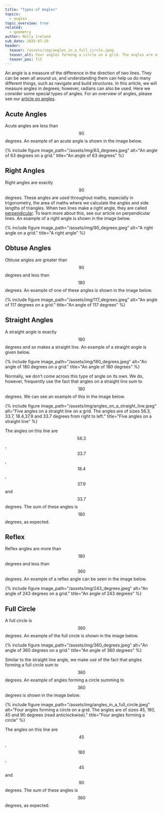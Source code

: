 ```yaml
---
title: "Types of Angles"
topics: 
  - angles
topic_overview: true
related: 
  - geometry
author: Molly Ireland
sub_date: 2025-07-25
header:
  teaser: /assets/img/angles_in_a_full_circle.jpeg
  teaser_alt: Four angles forming a circle on a grid. The angles are of sizes 45, 180, 45 and 90 degrees (read anticlockwise).
  teaser_pos: fit
---
```

An angle is a measure of the difference in the direction of two lines. They can be seen all around us, and understanding them can help us do many different things, such as navigate and build structures. In this article, we will measure angles in degrees; however, radians can also be used. Here we consider some special types of angles. For an overview of angles, please see our [article on angles]({{site.baseurl}}/articles/angles/).

## Acute Angles
Acute angles are less than $$90$$ degrees. An example of an acute angle is shown in the image below. 

{% include figure image_path="/assets/img/63_degrees.jpeg" alt="An angle of 63 degrees on a grid." title="An angle of 63 degrees" %}

## Right Angles
Right angles are exactly $$90$$ degrees. These angles are used throughout maths, especially in trigonometry, the area of maths where we calculate the angles and side lengths of triangles. When two lines make a right angle, they are called [perpendicular]({{site.baseurl}}/articles/perpendicular_lines/). To learn more about this, see our article on perpendicular lines. An example of a right angle is shown in the image below.

{% include figure image_path="/assets/img/90_degrees.jpeg" alt="A right angle on a grid." title="A right angle" %}

## Obtuse Angles
Obtuse angles are greater than $$90$$ degrees and less than $$180$$ degrees. An example of one of these angles is shown in the image below.

{% include figure image_path="/assets/img/117_degrees.jpeg" alt="An angle of 117 degrees on a grid." title="An angle of 117 degrees" %}

## Straight Angles
A straight angle is exactly $$180$$ degrees and so makes a straight line. An example of a straight angle is given below.

{% include figure image_path="/assets/img/180_degrees.jpeg" alt="An angle of 180 degrees on a grid." title="An angle of 180 degrees" %}

Normally, we don’t come across this type of angle on its own. We do, however, frequently use the fact that angles on a straight line sum to $$180$$ degrees. We can see an example of this in the image below. 

{% include figure image_path="/assets/img/angles_on_a_straight_line.jpeg" alt="Five angles on a straight line on a grid. The angles are of sizes 56.3, 33.7, 18.4,37.9 and 33.7 degrees from right to left." title="Five angles on a straight line" %}

The angles on this line are $$56.3$$, $$33.7$$, $$18.4$$, $$37.9$$ and $$33.7$$ degrees. The sum of these angles is $$180$$ degrees, as expected. 

## Reflex
Reflex angles are more than $$180$$ degrees and less than $$360$$ degrees. An example of a reflex angle can be seen in the image below. 

{% include figure image_path="/assets/img/243_degrees.jpeg" alt="An angle of 243 degrees on a grid." title="An angle of 243 degrees" %}

## Full Circle
A full circle is $$360$$ degrees. An example of the full circle is shown in the image below. 

{% include figure image_path="/assets/img/360_degrees.jpeg" alt="An angle of 360 degrees on a grid." title="An angle of 360 degrees" %}

Similar to the straight line angle, we make use of the fact that angles forming a full circle sum to $$360$$ degrees. An example of angles forming a circle summing to $$360$$ degrees is shown in the image below. 

{% include figure image_path="/assets/img/angles_in_a_full_circle.jpeg" alt="Four angles forming a circle on a grid. The angles are of sizes 45, 180, 45 and 90 degrees (read anticlockwise)." title="Four angles forming a circle" %}

The angles on this line are $$45$$, $$180$$, $$45$$ and $$90$$ degrees. The sum of these angles is $$360$$ degrees, as expected. 
